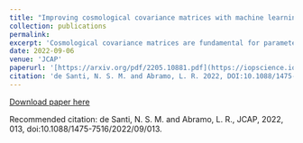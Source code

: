 ```yaml
---
title: "Improving cosmological covariance matrices with machine learning"
collection: publications
permalink: 
excerpt: 'Cosmological covariance matrices are fundamental for parameter inference, since they are responsible for propagating uncertainties from the data down to the model parameters. However, when data vectors are large, in order to estimate accurate and precise matrices we need huge numbers of observations, or rather costly simulations - neither of which may be viable. In this work we propose a machine learning approach to alleviate this problem in the context of the matrices used in the study of large-scale structure. With only a small amount of data (matrices built with samples of 50-200 halo power spectra) we are able to provide significantly improved matrices, which are almost indistinguishable from the ones built from much larger samples (thousands of spectra). In order to perform this task we trained convolutional neural networks to denoise the matrices, using in the training process a data set made up entirely of spectra extracted from simple, inexpensive halo simulations (mocks). We then show that the method not only removes the noise in the matrices of the cheap simulation, but it is also able to successfully denoise the matrices of halo power spectra from N-body simulations. We compare the denoised to the other matrices using several metrics, and in all of them they score better, without any signs of spurious artifacts. With the help of the Wishart distribution we derive an analytical extrapolation for the effective sample augmentation allowed by the denoiser. Finally, we show that, by using the denoised matrices, the cosmological parameters can be recovered with nearly the same accuracy as when using matrices built with a sample of 30,000 spectra in the case of the cheap simulations, and with 15,000 spectra in the case of the N-body simulations. Of particular interest is the bias in the Hubble parameter H0, which was significantly reduced after applying the denoiser.'
date: 2022-09-06
venue: 'JCAP'
paperurl: '[https://arxiv.org/pdf/2205.10881.pdf](https://iopscience.iop.org/article/10.1088/1475-7516/2022/09/013)'
citation: 'de Santi, N. S. M. and Abramo, L. R. 2022, DOI:10.1088/1475-7516/2022/09/013'
---
```


[Download paper here]([https://arxiv.org/pdf/2205.10881.pdf](https://iopscience.iop.org/article/10.1088/1475-7516/2022/09/013))

Recommended citation: de Santi, N. S. M. and Abramo, L. R., JCAP, 2022, 013, doi:10.1088/1475-7516/2022/09/013.
